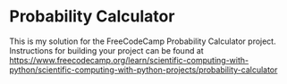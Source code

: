 # Probability Calculator

This is my solution for the FreeCodeCamp Probability Calculator project. Instructions for building your project can be found at https://www.freecodecamp.org/learn/scientific-computing-with-python/scientific-computing-with-python-projects/probability-calculator
